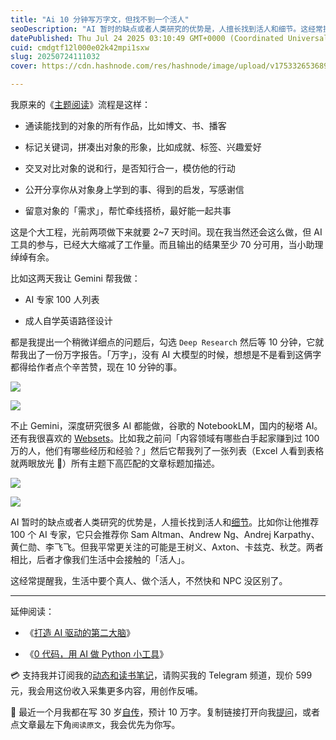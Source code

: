 ```yaml
---
title: "Ai 10 分钟写万字文，但找不到一个活人"
seoDescription: "AI 暂时的缺点或者人类研究的优势是，人擅长找到活人和细节。这经常提醒我，生活中要个真人、做个活人，不然快和 NPC 没区别了。"
datePublished: Thu Jul 24 2025 03:10:49 GMT+0000 (Coordinated Universal Time)
cuid: cmdgtf12l000e02k42mpi1sxw
slug: 20250724111032
cover: https://cdn.hashnode.com/res/hashnode/image/upload/v1753326536899/7fadaae1-65e6-4170-ac1b-598ace721514.jpeg

---
```


我原来的《[主题阅读](https://mp.weixin.qq.com/s/Rd7Tx_N_XDTJ9Z3isYuCpQ)》流程是这样：

* 通读能找到的对象的所有作品，比如博文、书、播客
    
* 标记关键词，拼凑出对象的形象，比如成就、标签、兴趣爱好
    
* 交叉对比对象的说和行，是否知行合一，模仿他的行动
    
* 公开分享你从对象身上学到的事、得到的启发，写感谢信
    
* 留意对象的「需求」，帮忙牵线搭桥，最好能一起共事
    

这是个大工程，光前两项做下来就要 2~7 天时间。现在我当然还会这么做，但 AI 工具的参与，已经大大缩减了工作量。而且输出的结果至少 70 分可用，当小助理绰绰有余。

比如这两天我让 Gemini 帮我做：

* AI 专家 100 人列表
    
* 成人自学英语路径设计
    

都是我提出一个稍微详细点的问题后，勾选 `Deep Research` 然后等 10 分钟，它就帮我出了一份万字报告。「万字」，没有 AI 大模型的时候，想想是不是看到这俩字都得给作者点个辛苦赞，现在 10 分钟的事。

![](https://cdn.hashnode.com/res/hashnode/image/upload/v1753326563583/03c31fce-eb76-4eea-9d31-0511496c4d9b.png)

![](https://cdn.hashnode.com/res/hashnode/image/upload/v1753326571288/7d407d5b-4ce3-41fb-8981-1695ef251165.png)

不止 Gemini，深度研究很多 AI 都能做，谷歌的 NotebookLM，国内的秘塔 AI。还有我很喜欢的 [Websets](https://websets.exa.ai/)。比如我之前问「内容领域有哪些白手起家赚到过 100 万的人，他们有哪些经历和经验？」然后它帮我列了一张列表（Excel 人看到表格就两眼放光 🤩）所有主题下高匹配的文章标题加描述。

![](https://cdn.hashnode.com/res/hashnode/image/upload/v1753326578816/8956ba35-aff9-4b4e-94e8-56eba8053de4.png)

![](https://cdn.hashnode.com/res/hashnode/image/upload/v1753326597148/310f24e1-55c8-432c-8f66-70d077078625.png)

AI 暂时的缺点或者人类研究的优势是，人擅长找到活人和[细节](https://mp.weixin.qq.com/s/6JjkiX4xrQsjS6KxTTwAWA)。比如你让他推荐 100 个 AI 专家，它只会推荐你 Sam Altman、Andrew Ng、Andrej Karpathy、黄仁勋、李飞飞。但我平常更关注的可能是王树义、Axton、卡兹克、秋芝。两者相比，后者才像我们生活中会接触的「活人」。

这经常提醒我，生活中要个真人、做个活人，不然快和 NPC 没区别了。

---

延伸阅读：

* 《[打造 AI 驱动的第二大脑](https://mp.weixin.qq.com/s/WKGXxlabl1BPUfQVIWE0hQ)》
    
* 《[0 代码，用 AI 做 Python 小工具](https://mp.weixin.qq.com/s/d79_AdX4IF4v7Ho2_E84yw)》
    

💳 支持我并订阅我的[动态和读书笔记](https://mp.weixin.qq.com/s/u9sg3KBe9k3L3oOUZcRd5w)，请购买我的 Telegram 频道，现价 599 元，我会用这份收入采集更多内容，用创作反哺。

📖 最近一个月我都在写 30 岁[自传](https://mp.weixin.qq.com/s?__biz=MzI3MzU5MDA1OQ==&mid=2247488741&idx=1&sn=3aca11b2f15bcb82156b45c8a69ae937&chksm=eb21a6a1dc562fb7bbf6242bc1a68995eba7b560a49627ac031e129b33aa29a624896186a2a3#rd)，预计 10 万字。复制链接打开向我[提问](https://wj.qq.com/s2/15897499/4fe9/)，或者点文章最左下角`阅读原文`，我会优先为你写。
